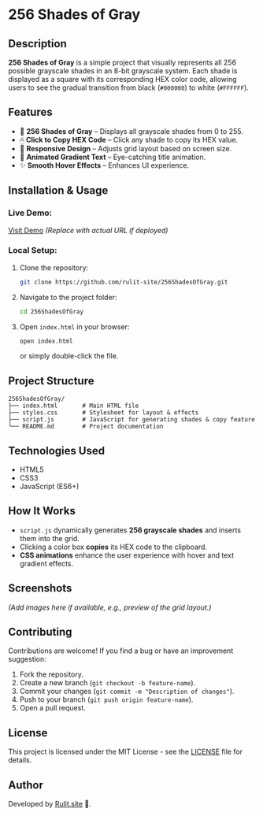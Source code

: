 # 256 Shades of Gray

## Description
**256 Shades of Gray** is a simple project that visually represents all 256 possible grayscale shades in an 8-bit grayscale system. Each shade is displayed as a square with its corresponding HEX color code, allowing users to see the gradual transition from black (`#000000`) to white (`#FFFFFF`).

## Features
- 🎨 **256 Shades of Gray** – Displays all grayscale shades from 0 to 255.
- 🖱 **Click to Copy HEX Code** – Click any shade to copy its HEX value.
- 📱 **Responsive Design** – Adjusts grid layout based on screen size.
- 🌈 **Animated Gradient Text** – Eye-catching title animation.
- ✨ **Smooth Hover Effects** – Enhances UI experience.

## Installation & Usage
### Live Demo:
[Visit Demo](https://your-demo-url.com) *(Replace with actual URL if deployed)*

### Local Setup:
1. Clone the repository:
   ```sh
   git clone https://github.com/rulit-site/256ShadesOfGray.git
   ```
2. Navigate to the project folder:
   ```sh
   cd 256ShadesOfGray
   ```
3. Open `index.html` in your browser:
   ```sh
   open index.html
   ```
   or simply double-click the file.

## Project Structure
```
256ShadesOfGray/
├── index.html       # Main HTML file
├── styles.css       # Stylesheet for layout & effects
├── script.js        # JavaScript for generating shades & copy feature
└── README.md        # Project documentation
```

## Technologies Used
- HTML5
- CSS3
- JavaScript (ES6+)

## How It Works
- `script.js` dynamically generates **256 grayscale shades** and inserts them into the grid.
- Clicking a color box **copies** its HEX code to the clipboard.
- **CSS animations** enhance the user experience with hover and text gradient effects.

## Screenshots
*(Add images here if available, e.g., preview of the grid layout.)*

## Contributing
Contributions are welcome! If you find a bug or have an improvement suggestion:
1. Fork the repository.
2. Create a new branch (`git checkout -b feature-name`).
3. Commit your changes (`git commit -m "Description of changes"`).
4. Push to your branch (`git push origin feature-name`).
5. Open a pull request.

## License
This project is licensed under the MIT License - see the [LICENSE](LICENSE) file for details.

## Author
Developed by [Rulit.site](https://rulit.site) 🚀.

